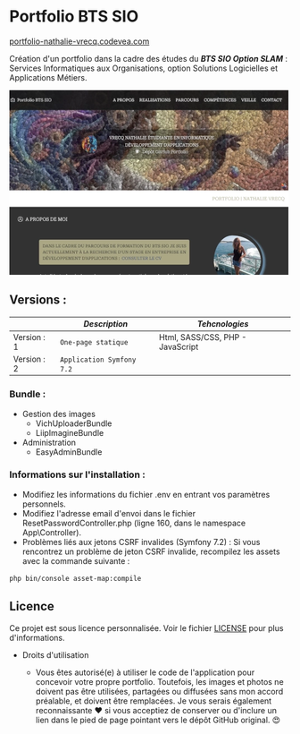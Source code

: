 
# Portfolio BTS SIO

[portfolio-nathalie-vrecq.codevea.com](https://www.portfolio-nathalie-vrecq.codevea.com/)

  

Création d'un portfolio dans la cadre des études du ***BTS SIO Option SLAM*** : Services Informatiques aux Organisations, option Solutions Logicielles et Applications Métiers.


![Copie d'ecran](public/pictures/portfolio-readme.webp)


## Versions :

|                |*Description*|*Tehcnologies*|
|----------------|----------------|----------------|
|Version : 1|`One-page statique`|Html, SASS/CSS, PHP - JavaScript|
|Version : 2|`Application Symfony 7.2`||

### Bundle :

* Gestion des images
    * VichUploaderBundle
    * LiipImagineBundle
* Administration
    *  EasyAdminBundle


### Informations sur l'installation :

* Modifiez les informations du fichier .env en entrant vos paramètres personnels.
* Modifiez l'adresse email d'envoi dans le fichier ResetPasswordController.php (ligne 160, dans le namespace App\Controller).
* Problèmes liés aux jetons CSRF invalides (Symfony 7.2) : Si vous rencontrez un problème de jeton CSRF invalide, recompilez les assets avec la commande suivante :

```bash
php bin/console asset-map:compile
```


## Licence
Ce projet est sous licence personnalisée. Voir le fichier [LICENSE](LICENSE) pour plus d'informations.

* Droits d'utilisation

    * Vous êtes autorisé(e) à utiliser le code de l'application pour concevoir votre propre portfolio. Toutefois, les images et photos ne doivent pas être utilisées, partagées ou diffusées sans mon accord préalable, et doivent être remplacées. Je vous serais également reconnaissante  :heart:  si vous acceptiez de conserver ou d'inclure un lien dans le pied de page pointant vers le dépôt GitHub original. :heart_eyes:
